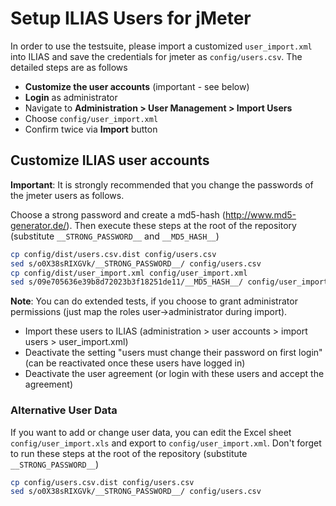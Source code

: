# Setup ILIAS Users for jMeter

In order to use the testsuite, please import a customized `user_import.xml` into ILIAS and save the credentials for jmeter as `config/users.csv`. The detailed steps are as follows

* **Customize the user accounts** (important - see below)
* **Login** as administrator
* Navigate to **Administration > User Management > Import Users**
* Choose `config/user_import.xml`
* Confirm twice via **Import** button

## Customize ILIAS user accounts

**Important**: It is strongly recommended that you change the passwords of the jmeter users as follows.

Choose a strong password and create a md5-hash (http://www.md5-generator.de/). Then execute these steps at the root of the repository (substitute `__STRONG_PASSWORD__` and `__MD5_HASH__`)

```bash
cp config/dist/users.csv.dist config/users.csv
sed s/o0X38sRIXGVk/__STRONG_PASSWORD__/ config/users.csv
cp config/dist/user_import.xml config/user_import.xml
sed s/09e705636e39b8d72023b3f18251de11/__MD5_HASH__/ config/user_import.xml
```

**Note**: You can do extended tests, if you choose to grant administrator permissions
(just map the roles user->administrator during import).

* Import these users to ILIAS (administration > user accounts > import users > user_import.xml)
* Deactivate the setting "users must change their password on first login" (can be reactivated once these users have logged in)
* Deactivate the user agreement (or login with these users and accept the agreement)

### Alternative User Data

If you want to add or change user data, you can edit the Excel sheet `config/user_import.xls` and export to `config/user_import.xml`. Don't forget to run these steps at the root of the repository (substitute `__STRONG_PASSWORD__`)
```bash
cp config/users.csv.dist config/users.csv
sed s/o0X38sRIXGVk/__STRONG_PASSWORD__/ config/users.csv
```
